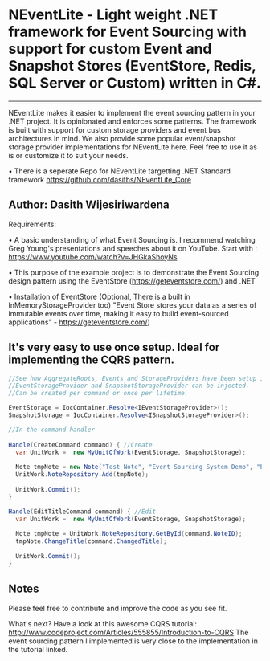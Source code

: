 # NEventLite - Light weight .NET framework for Event Sourcing with support for custom Event and Snapshot Stores (EventStore, Redis, SQL Server or Custom) written in C#.
---------------------------------
NEventLite makes it easier to implement the event sourcing pattern in your .NET project. It is opinionated and enforces some patterns. The framework is built with support for custom storage providers and event bus architectures in mind. We also provide some popular event/snapshot storage provider implementations for NEventLite here. Feel free to use it as is or customize it to suit your needs.

• There is a seperate Repo for NEventLite targetting .NET Standard framework https://github.com/dasiths/NEventLite_Core

Author: Dasith Wijesiriwardena
----------------------------------
Requirements:

•	A basic understanding of what Event Sourcing is. I recommend watching Greg Young's presentations and speeches about it on YouTube. 
Start with : https://www.youtube.com/watch?v=JHGkaShoyNs

• This purpose of the example project is to demonstrate the Event Sourcing design pattern using the EventStore (https://geteventstore.com/) and .NET

•	Installation of EventStore (Optional, There is a built in InMemoryStorageProvider too)
"Event Store stores your data as a series of immutable events over time, making it easy to build event-sourced applications" - https://geteventstore.com/)

It's very easy to use once setup. Ideal for implementing the CQRS pattern.
------------------------------------
```C#
//See how AggregateRoots, Events and StorageProviders have been setup in the Example project.
//EventStorageProvider and SnapshotStorageProvider can be injected.
//Can be created per command or once per lifetime.

EventStorage = IocContainer.Resolve<IEventStorageProvider>();
SnapshotStorage = IocContainer.Resolve<ISnapshotStorageProvider>();

//In the command handler
 
Handle(CreateCommand command) { //Create 
  var UnitWork =  new MyUnitOfWork(EventStorage, SnapshotStorage);
 
  Note tmpNote = new Note("Test Note", "Event Sourcing System Demo", "Event Sourcing");
  UnitWork.NoteRepository.Add(tmpNote);
 
  UnitWork.Commit();
}

Handle(EditTitleCommand command) { //Edit 
  var UnitWork =  new MyUnitOfWork(EventStorage, SnapshotStorage);
 
  Note tmpNote = UnitWork.NoteRepository.GetById(command.NoteID);
  tmpNote.ChangeTitle(command.ChangedTitle);
 
  UnitWork.Commit();
}
```

Notes
------------------------------------
Please feel free to contribute and improve the code as you see fit.

What's next?
Have a look at this awesome CQRS tutorial: http://www.codeproject.com/Articles/555855/Introduction-to-CQRS
The event sourcing pattern I implemented is very close to the implementation in the tutorial linked.
